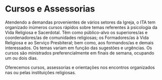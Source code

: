 # Cursos e Assessorias

Atendendo a demandas provenientes de vários setores da Igreja, o ITA tem
organizado inúmeros cursos rápidos sobre temas referentes à psicologia da Vida
Religiosa e Sacerdotal. Têm como público-alvo os superiores/as
e coordenadores/as de comunidades religiosas; os Formadores/as à Vida
Religiosa e ao Serviço Presbiteral; bem como, aos formandos/as e demais
interessados. Os temas variam em função das sugestões e urgências. Os cursos
são ministrados preferencialmente em finais de semana, ocupando um ou dois
dias.

Oferecemos cursos, assessorias e orientações nos encontros organizados nas ou
pelas instituições religiosas.

